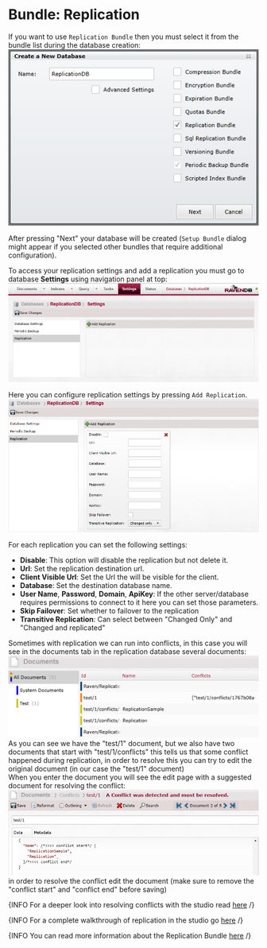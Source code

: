 # Bundle: Replication

If you want to use `Replication Bundle` then you must select it from the bundle list during the database creation:   
![Tasks Fig 1](Images/studio_replication_1.PNG)  

After pressing "Next" your database will be created (`Setup Bundle` dialog might appear if you selected other bundles that require additional configuration).

To access your replication settings and add a replication you must go to database **Settings** using navigation panel at top:
![Tasks Fig 2](Images/studio_replication_2.PNG)  

Here you can configure replication settings by pressing `Add Replication`.    
![Tasks Fig 3](Images/studio_replication_3.PNG)  

For each replication you can set the following settings:   
  
- **Disable**: This option will disable the replication but not delete it.
- **Url**: Set the replication destination url.
- **Client Visible Url**: Set the Url the will be visible for the client.
- **Database**: Set the destination database name.   
- **User Name**, **Password**, **Domain**, **ApiKey**: If the other server/database requires permissions to connect to it here you can set those parameters.  
- **Skip Failover**: Set whether to failover to the replication
- **Transitive Replication**: Can select between "Changed Only" and "Changed and replicated"

Sometimes with replication we can run into conflicts, in this case you will see in the documents tab in the replication database several documents:  
![Tasks Fig 4](Images/studio_replication_4.PNG)  
As you can see we have the "test/1" document, but we also have two documents that start with "test/1/conflicts" this tells us that some conflict happened during replication, in order to resolve this you can try to edit the original document (in our case the "test/1" document)  
When you enter the document you will see the edit page with a suggested document for resolving the conflict:  
![Tasks Fig 5](Images/studio_replication_5.PNG)  
in order to resolve the conflict edit the document (make sure to remove the "conflict start" and "conflict end" before saving)  

{INFO For a deeper look into resolving conflicts with the studio read [here](http://blogs.hibernatingrhinos.com/12609/dealing-with-conflicts-in-ravendb-studio) /}

{INFO For a complete walkthrough of replication in the studio go [here](replication-walkthrough) /}

{INFO You can read more information about the Replication Bundle [here](../../server/scaling-out/replication) /}
